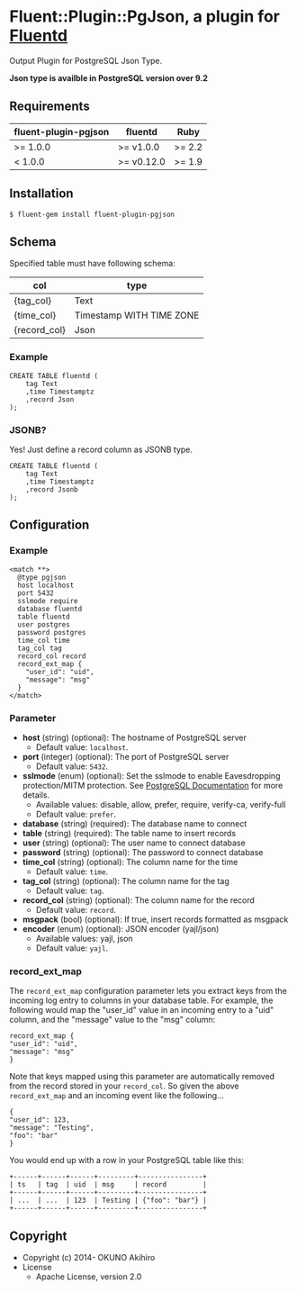 # Fluent::Plugin::PgJson, a plugin for [Fluentd](http://fluentd.org)

Output Plugin for PostgreSQL Json Type.

<b>Json type is availble in PostgreSQL version over 9.2</b>

## Requirements

| fluent-plugin-pgjson | fluentd    | Ruby   |
|----------------------|------------|--------|
| >= 1.0.0             | >= v1.0.0  | >= 2.2 |
|  < 1.0.0             | >= v0.12.0 | >= 1.9 |

## Installation

```
$ fluent-gem install fluent-plugin-pgjson
```

## Schema

Specified table must have following schema:

| col          | type                     |
|--------------|--------------------------|
| {tag_col}    | Text                     |
| {time_col}   | Timestamp WITH TIME ZONE |
| {record_col} | Json                     |

### Example

```
CREATE TABLE fluentd (
    tag Text
    ,time Timestamptz
    ,record Json
);
```
### JSONB?

Yes! Just define a record column as JSONB type.

```
CREATE TABLE fluentd (
    tag Text
    ,time Timestamptz
    ,record Jsonb
);
```

## Configuration

### Example

```
<match **>
  @type pgjson
  host localhost
  port 5432
  sslmode require
  database fluentd
  table fluentd
  user postgres
  password postgres
  time_col time
  tag_col tag
  record_col record
  record_ext_map {
    "user_id": "uid",
    "message": "msg"
  }
</match>
```

### Parameter

* **host** (string) (optional): The hostname of PostgreSQL server
  * Default value: `localhost`.
* **port** (integer) (optional): The port of PostgreSQL server
  * Default value: `5432`.
* **sslmode** (enum) (optional): Set the sslmode to enable Eavesdropping protection/MITM protection. See [PostgreSQL Documentation](https://www.postgresql.org/docs/10/static/libpq-ssl.html) for more details.
  * Available values: disable, allow, prefer, require, verify-ca, verify-full
  * Default value: `prefer`.
* **database** (string) (required): The database name to connect
* **table** (string) (required): The table name to insert records
* **user** (string) (optional): The user name to connect database
* **password** (string) (optional): The password to connect database
* **time_col** (string) (optional): The column name for the time
  * Default value: `time`.
* **tag_col** (string) (optional): The column name for the tag
  * Default value: `tag`.
* **record_col** (string) (optional): The column name for the record
  * Default value: `record`.
* **msgpack** (bool) (optional): If true, insert records formatted as msgpack
* **encoder** (enum) (optional): JSON encoder (yajl/json)
  * Available values: yajl, json
  * Default value: `yajl`.

### record_ext_map

The `record_ext_map` configuration parameter lets you extract keys from the
incoming log entry to columns in your database table. For example, the following
would map the "user_id" value in an incoming entry to a "uid" column, and the
"message" value to the "msg" column:

```
record_ext_map {
"user_id": "uid",
"message": "msg"
}
```

Note that keys mapped using this parameter are automatically removed from the
record stored in your `record_col`. So given the above `record_ext_map` and an
incoming event like the following...

```
{
"user_id": 123,
"message": "Testing",
"foo": "bar"
}
```

You would end up with a row in your PostgreSQL table like this:

```
+------+------+------+---------+----------------+
| ts   | tag  | uid  | msg     | record         |
+------+------+------+---------+----------------+
| ...  | ...  | 123  | Testing | {"foo": "bar"} |
+------+------+------+---------+----------------+
```

## Copyright

* Copyright (c) 2014- OKUNO Akihiro
* License
    * Apache License, version 2.0
